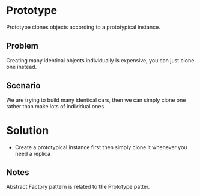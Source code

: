 # Prototype
Prototype clones objects according to a prototypical instance. 

## Problem
Creating many identical objects individually is expensive, you can just clone one instead. 

## Scenario
We are trying to build many identical cars, then we can simply clone one rather than make lots of individual ones. 

# Solution
* Create a prototypical instance first then simply clone it whenever you need a replica

## Notes
Abstract Factory pattern is related to the Prototype patter. 